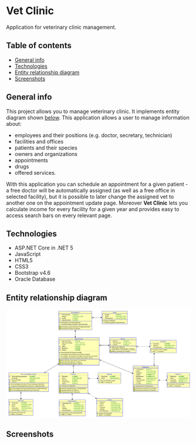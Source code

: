 # Vet Clinic
Application for veterinary clinic management.

## Table of contents
* [General info](#general-info)
* [Technologies](#technologies)
* [Entity relationship diagram](#entity-relationship-diagram)
* [Screenshots](#screenshots)

## General info
This project allows you to manage veterinary clinic. It implements entity diagram shown [below](#entity-relationship-diagram). This application allows a user to manage information about:
* employees and their positions (e.g. doctor, secretary, technician)
* facilities and offices
* patients and their species
* owners and organizations
* appointments
* drugs
* offered services.

With this application you can schedule an appointment for a given patient - a free doctor will be automatically assigned (as well as a free office in selected facility), but it is possible to later change the assigned vet to another one on the appointment update page. Moreover <strong>Vet Clinic</strong> lets you calculate income for every facility for a given year and provides easy to access search bars on every relevant page.

## Technologies
* ASP.NET Core in .NET 5
* JavaScript
* HTML5
* CSS3
* Bootstrap v4.6
* Oracle Database

## Entity relationship diagram
<img src="https://github.com/wiktoriakeller/vet-clinic/blob/main/Images/databaseSchema.png" width="700"/>

## Screenshots
